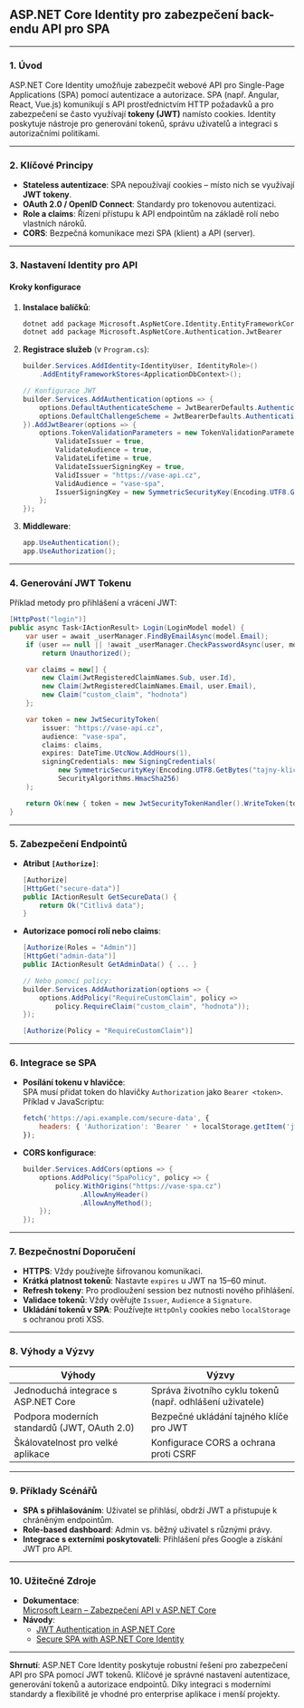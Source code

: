 
## **ASP.NET Core Identity pro zabezpečení back-endu API pro SPA**

---

### **1. Úvod**  

ASP.NET Core Identity umožňuje zabezpečit webové API pro Single-Page Applications (SPA) pomocí autentizace a autorizace. SPA (např. Angular, React, Vue.js) komunikují s API prostřednictvím HTTP požadavků a pro zabezpečení se často využívají **tokeny (JWT)** namísto cookies. Identity poskytuje nástroje pro generování tokenů, správu uživatelů a integraci s autorizačními politikami.

---

### **2. Klíčové Principy**  

- **Stateless autentizace**: SPA nepoužívají cookies – místo nich se využívají **JWT tokeny**.  
- **OAuth 2.0 / OpenID Connect**: Standardy pro tokenovou autentizaci.  
- **Role a claims**: Řízení přístupu k API endpointům na základě rolí nebo vlastních nároků.  
- **CORS**: Bezpečná komunikace mezi SPA (klient) a API (server).  

---

### **3. Nastavení Identity pro API** 

#### **Kroky konfigurace**  

1. **Instalace balíčků**:  
   ```bash
   dotnet add package Microsoft.AspNetCore.Identity.EntityFrameworkCore
   dotnet add package Microsoft.AspNetCore.Authentication.JwtBearer
   ```

2. **Registrace služeb** (v `Program.cs`):  
   ```csharp
   builder.Services.AddIdentity<IdentityUser, IdentityRole>()
       .AddEntityFrameworkStores<ApplicationDbContext>();

   // Konfigurace JWT
   builder.Services.AddAuthentication(options => {
       options.DefaultAuthenticateScheme = JwtBearerDefaults.AuthenticationScheme;
       options.DefaultChallengeScheme = JwtBearerDefaults.AuthenticationScheme;
   }).AddJwtBearer(options => {
       options.TokenValidationParameters = new TokenValidationParameters {
           ValidateIssuer = true,
           ValidateAudience = true,
           ValidateLifetime = true,
           ValidateIssuerSigningKey = true,
           ValidIssuer = "https://vase-api.cz",
           ValidAudience = "vase-spa",
           IssuerSigningKey = new SymmetricSecurityKey(Encoding.UTF8.GetBytes("tajny-klic-alespon-256-bit"))
       };
   });
   ```

3. **Middleware**:  
   ```csharp
   app.UseAuthentication();
   app.UseAuthorization();
   ```

---

### **4. Generování JWT Tokenu**  

Příklad metody pro přihlášení a vrácení JWT:  
```csharp
[HttpPost("login")]
public async Task<IActionResult> Login(LoginModel model) {
    var user = await _userManager.FindByEmailAsync(model.Email);
    if (user == null || !await _userManager.CheckPasswordAsync(user, model.Password))
        return Unauthorized();

    var claims = new[] {
        new Claim(JwtRegisteredClaimNames.Sub, user.Id),
        new Claim(JwtRegisteredClaimNames.Email, user.Email),
        new Claim("custom_claim", "hodnota")
    };

    var token = new JwtSecurityToken(
        issuer: "https://vase-api.cz",
        audience: "vase-spa",
        claims: claims,
        expires: DateTime.UtcNow.AddHours(1),
        signingCredentials: new SigningCredentials(
            new SymmetricSecurityKey(Encoding.UTF8.GetBytes("tajny-klic")),
            SecurityAlgorithms.HmacSha256)
    );

    return Ok(new { token = new JwtSecurityTokenHandler().WriteToken(token) });
}
```

---

### **5. Zabezpečení Endpointů**  

- **Atribut `[Authorize]`**:  
  ```csharp
  [Authorize]
  [HttpGet("secure-data")]
  public IActionResult GetSecureData() {
      return Ok("Citlivá data");
  }
  ```

- **Autorizace pomocí rolí nebo claims**:  
  ```csharp
  [Authorize(Roles = "Admin")]
  [HttpGet("admin-data")]
  public IActionResult GetAdminData() { ... }

  // Nebo pomocí policy:
  builder.Services.AddAuthorization(options => {
      options.AddPolicy("RequireCustomClaim", policy =>
          policy.RequireClaim("custom_claim", "hodnota"));
  });

  [Authorize(Policy = "RequireCustomClaim")]
  ```

---

### **6. Integrace se SPA**  

- **Posílání tokenu v hlavičce**:  
  SPA musí přidat token do hlavičky `Authorization` jako `Bearer <token>`.  
  Příklad v JavaScriptu:  
  ```javascript
  fetch('https://api.example.com/secure-data', {
      headers: { 'Authorization': 'Bearer ' + localStorage.getItem('jwt') }
  });
  ```

- **CORS konfigurace**:  
  ```csharp
  builder.Services.AddCors(options => {
      options.AddPolicy("SpaPolicy", policy => {
          policy.WithOrigins("https://vase-spa.cz")
                .AllowAnyHeader()
                .AllowAnyMethod();
      });
  });
  ```

---

### **7. Bezpečnostní Doporučení**  

- **HTTPS**: Vždy používejte šifrovanou komunikaci.  
- **Krátká platnost tokenů**: Nastavte `expires` u JWT na 15–60 minut.  
- **Refresh tokeny**: Pro prodloužení session bez nutnosti nového přihlášení.  
- **Validace tokenů**: Vždy ověřujte `Issuer`, `Audience` a `Signature`.  
- **Ukládání tokenů v SPA**: Používejte `HttpOnly` cookies nebo `localStorage` s ochranou proti XSS.

---

### **8. Výhody a Výzvy**  

| **Výhody** | **Výzvy** |  
|------------|------------|  
| Jednoduchá integrace s ASP.NET Core | Správa životního cyklu tokenů (např. odhlášení uživatele) |  
| Podpora moderních standardů (JWT, OAuth 2.0) | Bezpečné ukládání tajného klíče pro JWT |  
| Škálovatelnost pro velké aplikace | Konfigurace CORS a ochrana proti CSRF |  

---

### **9. Příklady Scénářů**  

- **SPA s přihlašováním**: Uživatel se přihlásí, obdrží JWT a přistupuje k chráněným endpointům.  
- **Role-based dashboard**: Admin vs. běžný uživatel s různými právy.  
- **Integrace s externími poskytovateli**: Přihlášení přes Google a získání JWT pro API.  

---

### **10. Užitečné Zdroje** 

- **Dokumentace**:  
  [Microsoft Learn – Zabezpečení API v ASP.NET Core](https://learn.microsoft.com/cs-cz/aspnet/core/security/authentication/identity-api-authorization)  
- **Návody**:  
  - [JWT Authentication in ASP.NET Core](https://jwt.io/introduction)  
  - [Secure SPA with ASP.NET Core Identity](https://code-maze.com/aspnetcore-identity-angular/)  

---

**Shrnutí**: ASP.NET Core Identity poskytuje robustní řešení pro zabezpečení API pro SPA pomocí JWT tokenů. Klíčové je správné nastavení autentizace, generování tokenů a autorizace endpointů. Díky integraci s moderními standardy a flexibilitě je vhodné pro enterprise aplikace i menší projekty.

